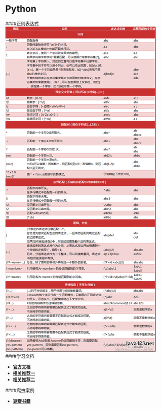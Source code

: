 # Python

####正则表达式
![正则表达式规则](../img/match.png)
####学习文档
* [**官方文档**](https://docs.python.org/3/)
* [**相关推荐一**](https://www.zhihu.com/question/20899988)
* [**相关推荐二**](https://www.zhihu.com/question/21358581)


####爬虫案例
* [**豆瓣书籍**](https://github.com/lanbing510/DouBanSpider) 
